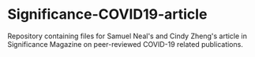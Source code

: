 # Significance-COVID19-article
Repository containing files for Samuel Neal's and Cindy Zheng's article in Significance Magazine on peer-reviewed COVID-19 related publications.
